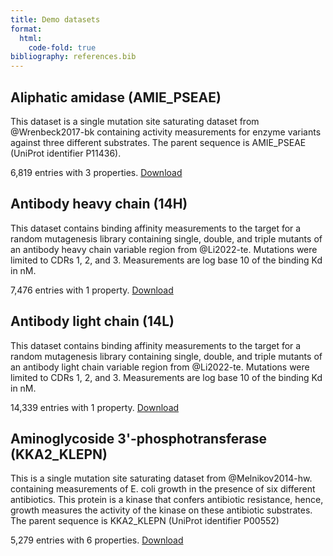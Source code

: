 ```yaml
---
title: Demo datasets
format:
  html:
    code-fold: true
bibliography: references.bib
---
```


## Aliphatic amidase (AMIE_PSEAE)

This dataset is a single mutation site saturating dataset from
@Wrenbeck2017-bk containing
activity measurements for enzyme variants against three different
substrates. The parent sequence is AMIE_PSEAE (UniProt identifier
P11436).

6,819 entries with 3 properties.
[Download](https://drive.google.com/uc?export=download&id=1VteqroPbm2iJl2osfm5-uEZW-9m4WUyM)

## Antibody heavy chain (14H)

This dataset contains binding affinity measurements to the target for a
random mutagenesis library containing single, double, and triple mutants
of an antibody heavy chain variable region from @Li2022-te. Mutations were limited to
CDRs 1, 2, and 3. Measurements are log base 10 of the binding Kd in nM.

7,476 entries with 1 property.
[Download](https://drive.google.com/uc?export=download&id=1L4AeuW50EKFKczxLf_YCUM4lC370eNqe)

## Antibody light chain (14L)

This dataset contains binding affinity measurements to the target for a
random mutagenesis library containing single, double, and triple mutants
of an antibody light chain variable region from @Li2022-te. Mutations were limited
to CDRs 1, 2, and 3. Measurements are log base 10 of the binding Kd in
nM.

14,339 entries with 1 property. [Download](https://drive.google.com/uc?export=download&id=17fbByoS2pF6_e8xAVdMNcIF1gifaEzd2)

## Aminoglycoside 3\'-phosphotransferase (KKA2_KLEPN)

This is a single mutation site saturating dataset from @Melnikov2014-hw. containing measurements of E.
coli growth in the presence of six different antibiotics. This protein
is a kinase that confers antibiotic resistance, hence, growth measures
the activity of the kinase on these antibiotic substrates. The parent
sequence is KKA2_KLEPN (UniProt identifier P00552)

5,279 entries with 6 properties.
[Download](https://drive.google.com/uc?export=download&id=1UE0Lx9EP3tcgpFeduSrFNysBo9rX_rgT)